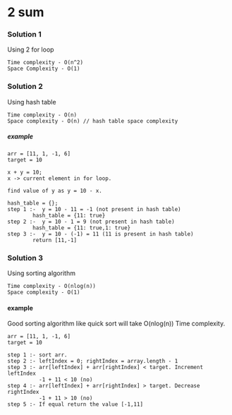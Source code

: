 # 2 sum

### Solution 1 

Using 2 for loop
```
Time complexity - O(n^2)
Space Complexity - O(1)
```

### Solution 2

Using hash table

```
Time complexity - O(n)
Space complexity - O(n) // hash table space complexity
```

##### example 
```
arr = [11, 1, -1, 6]
target = 10
 
x + y = 10;
x -> current element in for loop. 

find value of y as y = 10 - x.

hash_table = {};
step 1 :-  y = 10 - 11 = -1 (not present in hash table)
        hash_table = {11: true}
step 2 :-  y = 10 - 1 = 9 (not present in hash table)
        hash_table = {11: true,1: true}
step 3 :-  y = 10 - (-1) = 11 (11 is present in hash table)
        return [11,-1]
```

### Solution 3

Using sorting algorithm

```
Time complexity - O(nlog(n))
Space complexity - O(1)
```

#### example
Good sorting algorithm like quick sort will take O(nlog(n)) Time complexity.
```
arr = [11, 1, -1, 6]
target = 10

step 1 :- sort arr.
step 2 :- leftIndex = 0; rightIndex = array.length - 1
step 3 :- arr[leftIndex] + arr[rightIndex] < target. Increment leftIndex
          -1 + 11 < 10 (no)
step 4 :- arr[leftIndex] + arr[rightIndex] > target. Decrease rightIndex
          -1 + 11 > 10 (no)
step 5 :- If equal return the value [-1,11]
```
